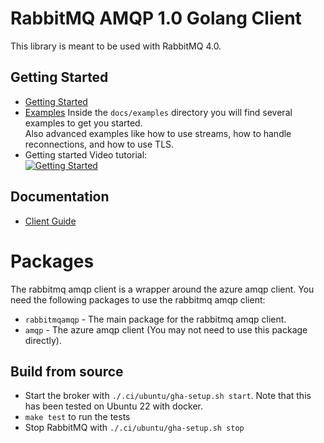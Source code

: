 # RabbitMQ AMQP 1.0 Golang Client

This library is meant to be used with RabbitMQ 4.0. 

## Getting Started

- [Getting Started](docs/examples/getting_started)
- [Examples](docs/examples)
  Inside the `docs/examples` directory you will find several examples to get you started.</br>
  Also advanced examples like how to use streams, how to handle reconnections, and how to use TLS.
- Getting started Video tutorial: </br>
[![Getting Started](https://img.youtube.com/vi/iR1JUFh3udI/0.jpg)](https://youtu.be/iR1JUFh3udI)



## Documentation

- [Client Guide](https://www.rabbitmq.com/client-libraries/amqp-client-libraries)



# Packages

The rabbitmq amqp client is a wrapper around the azure amqp client.</b>
You need the following packages to use the rabbitmq amqp client:

- `rabbitmqamqp` - The main package for the rabbitmq amqp client.
- `amqp` - The azure amqp client (You may not need to use this package directly).


## Build from source

- Start the broker with `./.ci/ubuntu/gha-setup.sh start`. Note that this has been tested on Ubuntu 22 with docker.
- `make test` to run the tests
- Stop RabbitMQ with `./.ci/ubuntu/gha-setup.sh stop`


